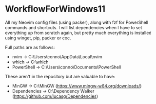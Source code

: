 # WorkflowForWindows11

All my Neovim config files (using packer), along with fzf for PowerShell commands and shortcuts.
I will list dependencies when I have to set everything up from scratch again, but pretty much everything is installed using winget, pip, packer or coc.

Full paths are as follows:
- nvim -> C:\Users\conno\AppData\Local\nvim
- which -> C:\which
- PowerShell -> C:\Users\conno\Documents\PowerShell

These aren't in the repository but are valuable to have:
- MinGW -> C:\MinGW (https://www.mingw-w64.org/downloads/)
- Dependencies -> C:\Dependency Walker (https://github.com/lucasg/Dependencies)

